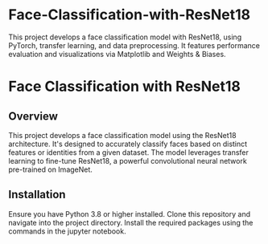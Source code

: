 # Face-Classification-with-ResNet18
 This project develops a face classification model with ResNet18, using PyTorch, transfer learning, and data preprocessing. It features performance evaluation and visualizations via Matplotlib and Weights &amp; Biases.


# Face Classification with ResNet18

## Overview
This project develops a face classification model using the ResNet18 architecture. It's designed to accurately classify faces based on distinct features or identities from a given dataset. The model leverages transfer learning to fine-tune ResNet18, a powerful convolutional neural network pre-trained on ImageNet.

## Installation
Ensure you have Python 3.8 or higher installed. Clone this repository and navigate into the project directory. Install the required packages using the commands in the jupyter notebook. 

